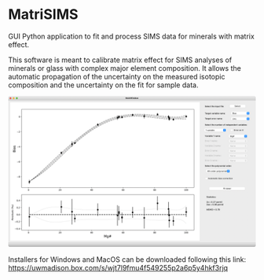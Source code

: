 # MatriSIMS
GUI Python application to fit and process SIMS data for minerals with matrix effect.

This software is meant to calibrate matrix effect for SIMS analyses of minerals or glass with complex major element composition.
It allows the automatic propagation of the uncertainty on the measured isotopic composition and the uncertainty on the fit for sample data.

![name-of-you-image](https://github.com/G-Siron/MatriSIMS/blob/main/MatriSIMS/Screen_Shot_MatriSIMS_Layout_v2.png)

Installers for Windows and MacOS can be downloaded following this link:
https://uwmadison.box.com/s/wjt7l9fmu4f549255p2a6p5y4hkf3rjq

